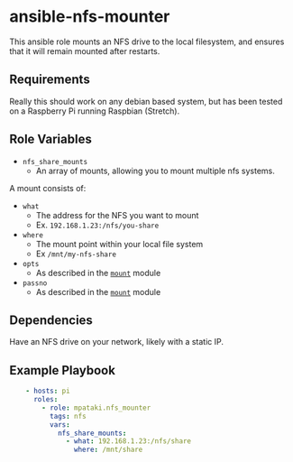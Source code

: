 # ansible-nfs-mounter

This ansible role mounts an NFS drive to the local filesystem, and ensures that it will remain mounted after restarts.

## Requirements

Really this should work on any debian based system, but has been tested on a Raspberry Pi running Raspbian (Stretch).

## Role Variables

- `nfs_share_mounts`
  - An array of mounts, allowing you to mount multiple nfs systems.

A mount consists of:
- `what`
  - The address for the NFS you want to mount
  - Ex. `192.168.1.23:/nfs/you-share`
- `where`
  - The mount point within your local file system
  - Ex `/mnt/my-nfs-share`
- `opts`
  - As described in the [`mount`](https://docs.ansible.com/ansible/latest/modules/mount_module.html) module
- `passno`
  - As described in the [`mount`](https://docs.ansible.com/ansible/latest/modules/mount_module.html) module

## Dependencies

Have an NFS drive on your network, likely with a static IP.

## Example Playbook

```yml
    - hosts: pi
      roles:
        - role: mpataki.nfs_mounter
          tags: nfs
          vars:
            nfs_share_mounts:
              - what: 192.168.1.23:/nfs/share
                where: /mnt/share
```

